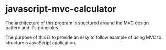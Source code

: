 # javascript-mvc-calculator
The architecture of this program is structured around the MVC design pattern and it's principles.

The purpose of this is to provide an easy to follow example of using MVC to structure a JavaScript application.
